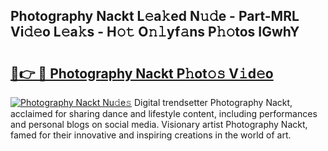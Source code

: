 ## Photography Nackt L𝚎a𝚔ed N𝚞𝚍e - Part-MRL Vi𝚍𝚎o L𝚎a𝚔s - H𝚘𝚝 O𝚗𝚕yf𝚊ns P𝚑𝚘tos IGwhY

# <h2><a href="http://kfcbqtv.oniu.top/?m=Photography+Nackt">🔗👉 🔴 Photography Nackt P𝚑ot𝚘𝚜 V𝚒d𝚎o</a></h2>

[![Photography Nackt Nu𝚍e𝚜](https://i.imgur.com/0qMVB7G.gif)](http://kfcbqtv.oniu.top/?m=Photography+Nackt)
Digital trendsetter Photography Nackt, acclaimed for sharing dance and lifestyle content, including performances and personal blogs on social media. Visionary artist Photography Nackt, famed for their innovative and inspiring creations in the world of art.  
